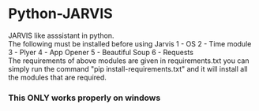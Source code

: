 # Python-JARVIS
JARVIS like asssistant in python.
<br>
The following must be installed before using Jarvis
1 - OS
2 - Time module
3 - Plyer
4 - App Opener
5 - Beautiful Soup
6 - Requests
<br>
The requirements of above modules are given in requirements.txt you can simply run the command 
"pip install-requirements.txt" and it will install all the modules that are required.
<br>
<h3>This ONLY works properly on windows</h3>
